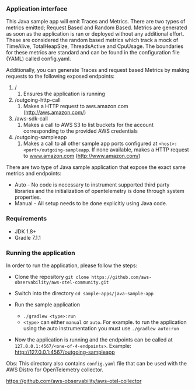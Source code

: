 ### Application interface

This Java sample app will emit Traces and Metrics. There are two types of metrics emitted;
Request Based and Random Based.
Metrics are generated as soon as the application is ran or deployed without any additional effort. These are considered the random based metrics which track a mock of TimeAlive, TotalHeapSize, ThreadsActive and CpuUsage. The boundaries for these metrics are standard and can be found in the configuration file (YAML) called config.yaml.

Additionally, you can generate Traces and request based Metrics by making requests to the following exposed endpoints:

1. /
    1. Ensures the application is running
2. /outgoing-http-call
    1. Makes a HTTP request to aws.amazon.com (http://aws.amazon.com/)
3. /aws-sdk-call
    1. Makes a call to AWS S3 to list buckets for the account corresponding to the provided AWS credentials
4. /outgoing-sampleapp
    1. Makes a call to all other sample app ports configured at `<host>:<port>/outgoing-sampleapp`. If none available, makes a HTTP request to www.amazon.com (http://www.amazon.com/)

There are two type of Java sample application that expose the exact same metrics and endpoints:

* Auto - No code is necessary to instrument supported third party libraries and the initialization of opentelemetry is done through system properties.
* Manual - All setup needs to be done explicitly using Java code.


### Requirements

* JDK 1.8+
* Gradle 7.1.1

### Running the application

In order to run the application, please follow the steps:

- Clone the repository
  `git clone https://github.com/aws-observability/aws-otel-community.git`
- Switch into the directory
  `cd sample-apps/java-sample-app`
- Run the sample application
  * `./gradlew <type>:run`
  * `<type>` can either `manual` or `auto`. For example. to run the application using the auto instrumentation you must use `./gradlew auto:run`

- Now the application is running and the endpoints can be called at `127.0.0.1:4567/<one-of-4-endpoints>`. Example: http://127.0.0.1:4567/outgoing-sampleapp

Obs: This directory also contains `config.yaml` file that can be used with the AWS Distro for OpenTelemetry collector.

https://github.com/aws-observability/aws-otel-collector
